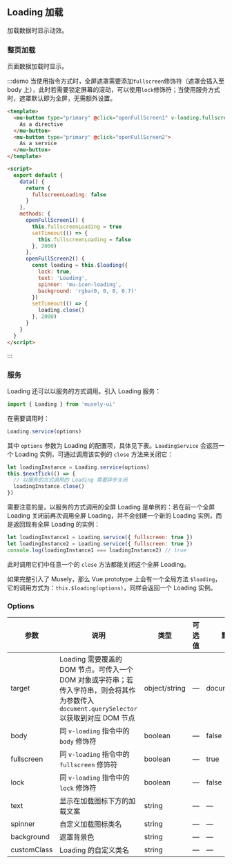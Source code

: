 <!--
 * @Author: Victor wang
 * @Date: 2020-06-21 15:14:21
 * @LastEditors: Victor.wang
 * @LastEditTime: 2020-06-21 15:39:12
 * @Description:
-->

## Loading 加载

加载数据时显示动效。

### 整页加载

页面数据加载时显示。

:::demo 当使用指令方式时，全屏遮罩需要添加`fullscreen`修饰符（遮罩会插入至 body 上），此时若需要锁定屏幕的滚动，可以使用`lock`修饰符；当使用服务方式时，遮罩默认即为全屏，无需额外设置。

```html
<template>
  <mu-button type="primary" @click="openFullScreen1" v-loading.fullscreen.lock="fullscreenLoading">
    As a directive
  </mu-button>
  <mu-button type="primary" @click="openFullScreen2">
    As a service
  </mu-button>
</template>

<script>
  export default {
    data() {
      return {
        fullscreenLoading: false
      }
    },
    methods: {
      openFullScreen1() {
        this.fullscreenLoading = true
        setTimeout(() => {
          this.fullscreenLoading = false
        }, 2000)
      },
      openFullScreen2() {
        const loading = this.$loading({
          lock: true,
          text: 'Loading',
          spinner: 'mu-icon-loading',
          background: 'rgba(0, 0, 0, 0.7)'
        })
        setTimeout(() => {
          loading.close()
        }, 2000)
      }
    }
  }
</script>
```

:::

### 服务

Loading 还可以以服务的方式调用。引入 Loading 服务：

```javascript
import { Loading } from 'musely-ui'
```

在需要调用时：

```javascript
Loading.service(options)
```

其中 `options` 参数为 Loading 的配置项，具体见下表。`LoadingService` 会返回一个 Loading 实例，可通过调用该实例的 `close` 方法来关闭它：

```javascript
let loadingInstance = Loading.service(options)
this.$nextTick(() => {
  // 以服务的方式调用的 Loading 需要异步关闭
  loadingInstance.close()
})
```

需要注意的是，以服务的方式调用的全屏 Loading 是单例的：若在前一个全屏 Loading 关闭前再次调用全屏 Loading，并不会创建一个新的 Loading 实例，而是返回现有全屏 Loading 的实例：

```javascript
let loadingInstance1 = Loading.service({ fullscreen: true })
let loadingInstance2 = Loading.service({ fullscreen: true })
console.log(loadingInstance1 === loadingInstance2) // true
```

此时调用它们中任意一个的 `close` 方法都能关闭这个全屏 Loading。

如果完整引入了 Musely，那么 Vue.prototype 上会有一个全局方法 `$loading`，它的调用方式为：`this.$loading(options)`，同样会返回一个 Loading 实例。

### Options

| 参数        | 说明                                                                                                                                       | 类型          | 可选值 | 默认值        |
| ----------- | ------------------------------------------------------------------------------------------------------------------------------------------ | ------------- | ------ | ------------- |
| target      | Loading 需要覆盖的 DOM 节点。可传入一个 DOM 对象或字符串；若传入字符串，则会将其作为参数传入 `document.querySelector`以获取到对应 DOM 节点 | object/string | —      | document.body |
| body        | 同 `v-loading` 指令中的 `body` 修饰符                                                                                                      | boolean       | —      | false         |
| fullscreen  | 同 `v-loading` 指令中的 `fullscreen` 修饰符                                                                                                | boolean       | —      | true          |
| lock        | 同 `v-loading` 指令中的 `lock` 修饰符                                                                                                      | boolean       | —      | false         |
| text        | 显示在加载图标下方的加载文案                                                                                                               | string        | —      | —             |
| spinner     | 自定义加载图标类名                                                                                                                         | string        | —      | —             |
| background  | 遮罩背景色                                                                                                                                 | string        | —      | —             |
| customClass | Loading 的自定义类名                                                                                                                       | string        | —      | —             |
